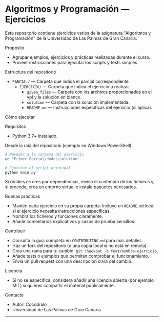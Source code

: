 # Algoritmos y Programación — Ejercicios

Este repositorio contiene ejercicios varios de la asignatura "Algoritmos y Programación" de la Universidad de Las Palmas de Gran Canaria.

Propósito

-   Agrupar ejemplos, ejercicios y prácticas realizadas durante el curso.
-   Proveer instrucciones para ejecutar los scripts y tests simples.

Estructura del repositorio

-   `PARCIAL/` — Carpeta que indica el parcial correspondiente.
    -   `EJERCICIO/` — Carpeta que indica el ejercicio a realizar.
        -   `given_files` — Carpeta con los archivos proporcionados en el vpl y la solución en blanco.
        -   `solution` — Carpeta con la solución implementada.
        -   `README.md` — Instrucciones específicas del ejercicio (si aplica).

Cómo ejecutar

Requisitos

-   Python 3.7+ instalado.

Desde la raíz del repositorio (ejemplo en Windows PowerShell):

```powershell
# Navegar a la carpeta del ejercicio
cd "Primer Parcial/dados/solution"

# Ejecutar el script principal
python main.py
```

Si recibes errores por dependencias, revisa el contenido de los ficheros y, si procede, crea un entorno virtual e instala paquetes necesarios.

Buenas prácticas

-   Mantén cada ejercicio en su propia carpeta. Incluye un `README.md` local si el ejercicio necesita instrucciones específicas.
-   Nombra los ficheros y funciones claramente.
-   Añade comentarios explicativos y casos de prueba sencillos.

Contribuir

-   Consulta la guía completa en `CONTRIBUTING.md` para más detalles.
-   Haz un fork del repositorio (o una copia local si no está en remoto).
-   Crea una rama para tu cambio: `git checkout -b feat/nombre-ejercicio`.
-   Añade tests o ejemplos que permitan comprobar el funcionamiento.
-   Envía un pull request con una descripción clara del cambio.

Licencia

-   Si no se especifica, considera añadir una licencia abierta (por ejemplo MIT) si quieres compartir el material públicamente.

Contacto

-   Autor: Cocodrulo
-   Universidad de Las Palmas de Gran Canaria

---
